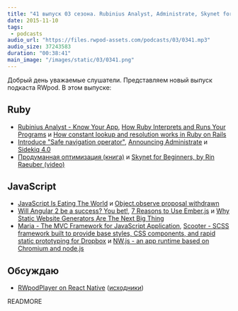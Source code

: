 ```yaml
---
title: "41 выпуск 03 сезона. Rubinius Analyst, Administrate, Skynet for Beginners, Object.observe, Maria, NW.js и прочее"
date: 2015-11-10
tags:
 - podcasts
audio_url: "https://files.rwpod-assets.com/podcasts/03/0341.mp3"
audio_size: 37243583
duration: "00:38:41"
main_image: "/images/static/03/0341.png"
---
```


Добрый день уважаемые слушатели. Представляем новый выпуск подкаста RWpod. В этом выпуске:

## Ruby

 - [Rubinius Analyst - Know Your App](http://rubini.us/2015/11/04/rubinius-analyst-know-your-app/), [How Ruby Interprets and Runs Your Programs](http://blog.honeybadger.io/how-ruby-interprets-and-runs-your-programs/) и [How constant lookup and resolution works in Ruby on Rails](http://blog.bigbinary.com/2015/11/05/how-constant-lookup-happens-in-rails.html)
 - [Introduce "Safe navigation operator"](https://bugs.ruby-lang.org/issues/11537), [Announcing Administrate](https://robots.thoughtbot.com/announcing-administrate) и [Sidekiq 4.0](https://github.com/mperham/sidekiq/blob/master/4.0-Upgrade.md)
 - [Продуманная оптимизация (книга)](http://optimization.guide/) и [Skynet for Beginners, by Rin Raeuber (video)](https://www.youtube.com/watch?v=KlDMZyEwRzk)

## JavaScript

 - [JavaScript Is Eating The World](http://arc.applause.com/2015/11/06/javascript-is-eating-the-world/) и [Object.observe proposal withdrawn](https://mail.mozilla.org/pipermail/es-discuss/2015-November/044684.html)
 - [Will Angular 2 be a success? You bet!](http://developer.telerik.com/featured/will-angular-2-be-a-success-you-bet/), [7 Reasons to Use Ember.js](http://blog.codeschool.io/2015/10/26/7-reasons-to-use-ember-js/) и [Why Static Website Generators Are The Next Big Thing](http://www.smashingmagazine.com/2015/11/modern-static-website-generators-next-big-thing/)
 - [Maria - The MVC Framework for JavaScript Application](http://peter.michaux.ca/maria/), [Scooter - SCSS framework built to provide base styles, CSS components, and rapid static prototyping for Dropbox](http://dropbox.github.io/scooter/) и [NW.js - an app runtime based on Chromium and node.js](http://nwjs.io/)

## Обсуждаю

 - [RWpodPlayer on React Native](https://itunes.apple.com/WebObjects/MZStore.woa/wa/viewSoftware?id=1053885042&mt=8) ([исходники](https://github.com/rwpod/RWpodPlayer))

READMORE

